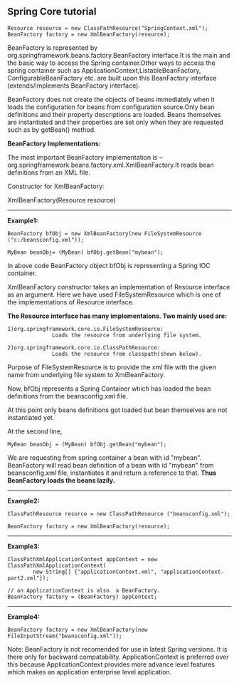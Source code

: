 

Spring Core tutorial
---------------------

```
Resource resource = new ClassPathResource("SpringContext.xml");
BeanFactory factory = new XmlBeanFactory(resource);
```

BeanFactory is represented by org.springframework.beans.factory.BeanFactory interface.It is the main and the basic  way to access the Spring container.Other ways to access the spring container such as ApplicationContext,ListableBeanFactory, ConfigurableBeanFactory etc. are built upon this BeanFactory interface (extends/implements BeanFactory interface).

BeanFactory does not create the objects of beans immediately when it loads the configuration for beans from configuration source.Only bean definitions and their property descriptions are loaded. Beans themselves are instantiated  and their properties are set only when they are requested such as by getBean() method.

**BeanFactory Implementations:**

The most important BeanFactory implementation is –org.springframework.beans.factory.xml.XmlBeanFactory.It reads bean definitions from an XML file.

Constructor for XmlBeanFactory:

XmlBeanFactory(Resource resource)

---
**Example1:**

```
BeanFactory bfObj = new XmlBeanFactory(new FileSystemResource ("c:/beansconfig.xml"));

MyBean beanObj= (MyBean) bfObj.getBean("mybean");
```

In above code BeanFactory object bfObj is representing a Spring IOC container.

XmlBeanFactory constructor takes an implementation of Resource interface as an argument.
Here we have used FileSystemResource which is one of the implementations of Resource interface.

**The Resource interface has many implementaions. Two mainly used are:**


```
1)org.springframework.core.io.FileSystemResource:
              Loads the resource from underlying file system.

2)org.springframework.core.io.ClassPathResource:
              Loads the resource from classpath(shown below).
```

Purpose of FileSystemResource is to provide the xml file with the given name from underlying file system to XmlBeanFactory.

Now,  bfObj represents a Spring Container which has loaded the bean definitions from the beansconfig.xml file.

At this point only beans definitions got loaded but bean themselves are not instantiated yet.

At the second line,
```
MyBean beanObj = (MyBean) bfObj.getBean("mybean");
```
We are requesting from spring container a bean with id "mybean". BeanFactory will read bean definition of a bean with id "mybean" from beansconfig.xml file, instantiates it and return a reference to that. **Thus BeanFactory loads the beans lazily.**

---
**Example2:**

```
ClassPathResource resorce = new ClassPathResource ("beansconfig.xml");

BeanFactory factory = new XmlBeanFactory(resource);
```
---
**Example3:**

```
ClassPathXmlApplicationContext appContext = new ClassPathXmlApplicationContext(
        new String[] {"applicationContext.xml", "applicationContext-part2.xml"});

// an ApplicationContext is also  a BeanFactory.
BeanFactory factory = (BeanFactory) appContext;
```
---
**Example4:**

```
BeanFactory factory = new XmlBeanFactory(new FileInputStream("beansconfig.xml"));
```

Note: BeanFactory is not recomended for use in latest Spring versions. It is there only for backward compatability. ApplicationContext is preferred over this because ApplicationContext provides more advance level features which makes an application enterprise level application.


